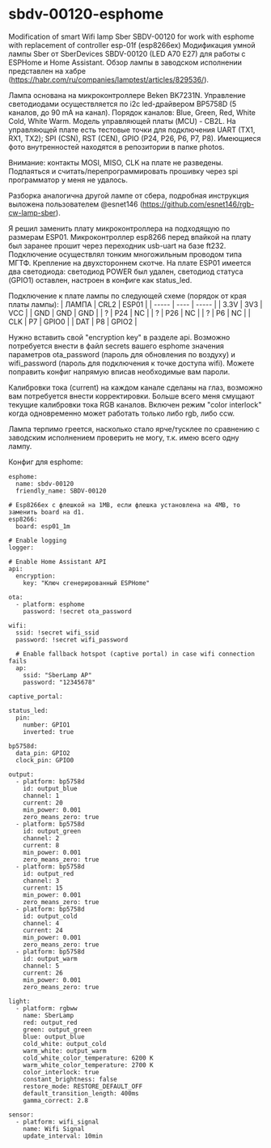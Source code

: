 # sbdv-00120-esphome
Modification of smart Wifi lamp Sber SBDV-00120 for work with esphome with replacement of controller esp-01f (esp8266ex)
Модификация умной лампы Sber от SberDevices SBDV-00120 (LED A70 E27) для работы с ESPHome и Home Assistant.
Обзор лампы в заводском исполнении представлен на хабре (https://habr.com/ru/companies/lamptest/articles/829536/).

Лампа основана на микроконтроллере Beken BK7231N. Управление светодиодами осуществляется по i2c led-драйвером BP5758D (5 каналов, до 90 mA на канал). Порядок каналов: Blue, Green, Red, White Cold, White Warm.
Модель управляющей платы (MCU) - CB2L. На управляющей плате есть тестовые точки для подключения UART (TX1, RX1, TX2); SPI (CSN), RST (CEN), GPIO (P24, P26, P6, P7, P8). Имеющиеся фото внутренностей находятся в репозитории в папке photos.

Внимание: контакты MOSI, MISO, CLK на плате не разведены. Подпаяться и считать/перепрограммировать прошивку через spi программатор у меня не удалось.

Разборка аналогична другой лампе от сбера, подробная инструкция выложена пользователем @esnet146 (https://github.com/esnet146/rgb-cw-lamp-sber).

Я решил заменить плату микроконтроллера на подходящую по размерам ESP01.
Микроконтроллер esp8266 перед впайкой на плату был заранее прошит через переходник usb-uart на базе ft232. Подключение осуществлял тонким многожильным проводом типа МГТФ. Крепление на двухстороннем скотче.
На плате ESP01 имеется два светодиода: светодиод POWER был удален, светодиод статуса (GPIO1) оставлен, настроен в конфиге как status_led.

Подключение к плате лампы по следующей схеме (порядок от края платы лампы):
| ЛАМПА | CRL2 | ESP01 |
| ----- | ---- | ----- |
| 3.3V  | 3V3  | VCC   |
| GND   | GND  | GND   |
| ?     | P24  | NC    |
| ?     | P26  | NC    |
| ?     | P6   | NC    |
| CLK   | P7   | GPIO0 |
| DAT   | P8   | GPIO2 |


Нужно вставить свой "encryption key" в разделе api. Возможно потребуется внести в файл secrets вашего esphome значения параметров ota_password (пароль для обновления по воздуху) и wifi_password (пароль для подключения к точке доступа wifi). Можете поправить конфиг напрямую вписав необходимые вам пароли.

Калибровки тока (current) на каждом канале сделаны на глаз, возможно вам потребуется внести корректировки. 
Больше всего меня смущают текущие калибровки тока RGB каналов. 
Включен режим "color interlock" когда одновременно может работать только либо rgb, либо ccw. 

Лампа терпимо греется, насколько стало ярче/тусклее по сравнению с заводским исполнением проверить не могу, т.к. имею всего одну лампу.

Конфиг для esphome: 
```
esphome:
  name: sbdv-00120
  friendly_name: SBDV-00120

# Esp8266ex с флешкой на 1MB, если флешка установлена на 4MB, то заменить board на d1.
esp8266:
  board: esp01_1m

# Enable logging
logger:

# Enable Home Assistant API
api:
  encryption:
    key: "Ключ сгенерированный ESPHome"

ota:
  - platform: esphome
    password: !secret ota_password

wifi:
  ssid: !secret wifi_ssid
  password: !secret wifi_password

  # Enable fallback hotspot (captive portal) in case wifi connection fails
  ap:
    ssid: "SberLamp AP"
    password: "12345678"

captive_portal:

status_led:
  pin:
    number: GPIO1
    inverted: true

bp5758d:
  data_pin: GPIO2
  clock_pin: GPIO0

output:
  - platform: bp5758d
    id: output_blue
    channel: 1
    current: 20
    min_power: 0.001
    zero_means_zero: true
  - platform: bp5758d
    id: output_green
    channel: 2
    current: 8
    min_power: 0.001
    zero_means_zero: true
  - platform: bp5758d
    id: output_red
    channel: 3
    current: 15
    min_power: 0.001
    zero_means_zero: true
  - platform: bp5758d
    id: output_cold
    channel: 4
    current: 24
    min_power: 0.001
    zero_means_zero: true
  - platform: bp5758d
    id: output_warm
    channel: 5
    current: 26
    min_power: 0.001
    zero_means_zero: true

light:
  - platform: rgbww
    name: SberLamp
    red: output_red
    green: output_green
    blue: output_blue
    cold_white: output_cold
    warm_white: output_warm
    cold_white_color_temperature: 6200 K
    warm_white_color_temperature: 2700 K 
    color_interlock: true
    constant_brightness: false
    restore_mode: RESTORE_DEFAULT_OFF
    default_transition_length: 400ms
    gamma_correct: 2.8

sensor:
  - platform: wifi_signal
    name: Wifi Signal
    update_interval: 10min

```


